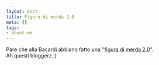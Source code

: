 ```yaml
--- 
layout: post
title: Figure di merda 2.0
meta: {}
tags: 
- about-me
---
```

Pare che alla Bacardi abbiano fatto una "[figura di merda 2.0](http://gioxx.org/2009/06/22/bacardi-mojito-night-eof/)".  
Ah.questi bloggerz ;) 

